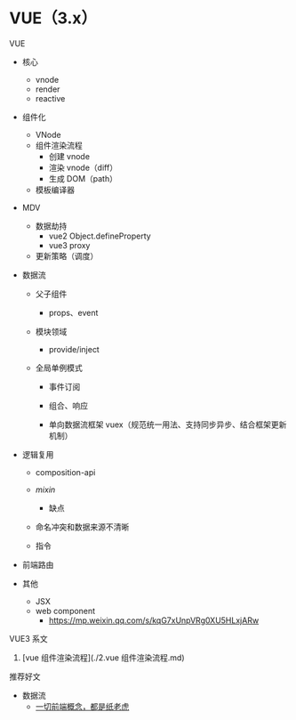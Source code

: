 # VUE（3.x）

VUE

- 核心
  - vnode
  - render
  - reactive
  
- 组件化
  - VNode
  - 组件渲染流程
    - 创建 vnode
    - 渲染 vnode（diff）
    - 生成 DOM（path）
  - 模板编译器
  
- MDV

  - 数据劫持
    - vue2 Object.defineProperty
    - vue3 proxy
  - 更新策略（调度）
  
- 数据流

  - 父子组件
    
    - props、event
    
  - 模块领域

    - provide/inject

  - 全局单例模式  

    - 事件订阅
    - 组合、响应

    - 单向数据流框架 vuex（规范统一用法、支持同步异步、结合框架更新机制）
  
- 逻辑复用

  - composition-api

  - *mixin*

    - 缺点
  - 命名冲突和数据来源不清晰
  - 指令
  
- 前端路由

- 其他

  - JSX
  - web component
    - https://mp.weixin.qq.com/s/kqG7xUnpVRg0XU5HLxjARw

  

VUE3 系文

1. [vue 组件渲染流程](./2.vue 组件渲染流程.md)



推荐好文

- 数据流
  - [一切前端概念，都是纸老虎](https://mp.weixin.qq.com/s/oF-MJ39zh0-R65Q4vPX8Dw)



